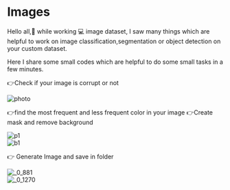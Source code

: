 # Images
Hello all,👋 while working 💻 image dataset, I saw many things which are helpful to work on image classification,segmentation or object detection on your custom dataset.

Here I share some small codes which are helpful to do some small tasks in a few minutes. 

👉Check if your image is corrupt or not
   
   ![photo](https://user-images.githubusercontent.com/61602017/113501462-dd69a300-9542-11eb-844e-0ef408b8f140.jpg)

👉find the most frequent and less frequent color in your image
👉Create mask and remove background

   ![p1](https://user-images.githubusercontent.com/61602017/113501500-1ace3080-9543-11eb-892c-af9cae7c7b79.jpg)   
   ![b1](https://user-images.githubusercontent.com/61602017/113501498-1a359a00-9543-11eb-8f76-391092c895c7.jpg)

👉 Generate Image and save in folder

   ![_0_881](https://user-images.githubusercontent.com/61602017/113501526-6da7e800-9543-11eb-93fe-330837b66002.jpg)   
   ![_0_1270](https://user-images.githubusercontent.com/61602017/113501528-6ed91500-9543-11eb-8980-1936a0e24f25.jpg)
